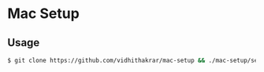 # Mac Setup

## Usage

``` bash
$ git clone https://github.com/vidhithakrar/mac-setup && ./mac-setup/setup.sh
```
